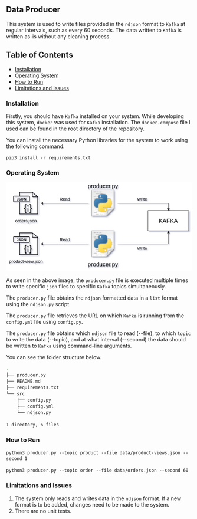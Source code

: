 ## Data Producer

This system is used to write files provided in the `ndjson` format to `Kafka` at regular intervals, such as every 60 seconds. The data written to `Kafka` is written as-is without any cleaning process.

## Table of Contents

* [Installation](#installation)
* [Operating System](#operating-system)
* [How to Run](#how-to-run)
* [Limitations and Issues](#limitations-and-issues)

### Installation

Firstly, you should have `Kafka` installed on your system. While developing this system, `docker` was used for `Kafka` installation. The `docker-compose` file I used can be found in the root directory of the repository.

You can install the necessary Python libraries for the system to work using the following command:

```
pip3 install -r requirements.txt
```

### Operating System

![diagram](img/diagram.png)

As seen in the above image, the `producer.py` file is executed multiple times to write specific `json` files to specific `Kafka` topics simultaneously.

The `producer.py` file obtains the `ndjson` formatted data in a `list` format using the `ndjson.py` script.

The `producer.py` file retrieves the URL on which `Kafka` is running from the `config.yml` file using `config.py`.

The `producer.py` file obtains which `ndjson` file to read (--file), to which `topic` to write the data (--topic), and at what interval (--second) the data should be written to `Kafka` using command-line arguments.

You can see the folder structure below.

```bash
.
├── producer.py
├── README.md
├── requirements.txt
└── src
    ├── config.py
    ├── config.yml
    └── ndjson.py

1 directory, 6 files
```

### How to Run

```
python3 producer.py --topic product --file data/product-views.json --second 1

python3 producer.py --topic order --file data/orders.json --second 60
```

### Limitations and Issues

1. The system only reads and writes data in the `ndjson` format. If a new format is to be added, changes need to be made to the system.
2. There are no unit tests.
